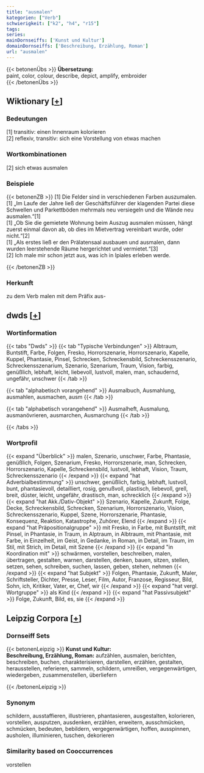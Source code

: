 ```yaml
---
title: "ausmalen"
kategorien: ["Verb"]
schwierigkeit: ["k2", "h4", "r15"]
tags:
series:
mainDornseiffs: ['Kunst und Kultur']
domainDornseiffs: ['Beschreibung, Erzählung, Roman']
url: "ausmalen"
---
```


{{< betonenÜbs >}}
**Übersetzung:**  
paint, color, colour, describe, depict, amplify, embroider  
{{< /betonenÜbs >}}

## Wiktionary [[+](https://de.wiktionary.org/wiki/ausmalen)]

### Bedeutungen
[1] transitiv: einen Innenraum kolorieren  
[2] reflexiv, transitiv: sich eine Vorstellung von etwas machen  

### Wortkombinationen
[2] sich etwas ausmalen  

### Beispiele
{{< betonenZB >}}
[1] Die Felder sind in verschiedenen Farben auszumalen.  
[1] „Im Laufe der Jahre ließ der Geschäftsführer der klagenden Partei diese Schwellen und Parkettböden mehrmals neu versiegeln und die Wände neu ausmalen.“[1]  
[1] „Ob Sie die gemietete Wohnung beim Auszug ausmalen müssen, hängt zuerst einmal davon ab, ob dies im Mietvertrag vereinbart wurde, oder nicht.“[2]  
[1] „Als erstes ließ er den Prälatensaal ausbauen und ausmalen, dann wurden leerstehende Räume hergerichtet und vermietet.“[3]  
[2] Ich male mir schon jetzt aus, was ich in Ipiales erleben werde.  

{{< /betonenZB >}}
### Herkunft
zu dem Verb malen mit dem Präfix aus-  



## dwds [[+](https://www.dwds.de/wb/ausmalen)]

### Wortinformation
{{< tabs "Dwds" >}}
{{< tab "Typische Verbindungen" >}}
Albtraum, Buntstift, Farbe, Folgen, Fresko, Horrorszenarie, Horrorszenario, Kapelle, Kuppel, Phantasie, Pinsel, Schrecken, Schreckensbild, Schreckensszenario, Schreckensszenarium, Szenario, Szenarium, Traum, Vision, farbig, genüßlich, lebhaft, leicht, liebevoll, lustvoll, malen, man, schaudernd, ungefähr, unschwer
{{< /tab >}}

{{< tab "alphabetisch vorangehend" >}}
Ausmalbuch, Ausmahlung, ausmahlen, ausmachen, ausm
{{< /tab >}}

{{< tab "alphabetisch vorangehend" >}}
Ausmalheft, Ausmalung, ausmanövrieren, ausmarchen, Ausmarchung
{{< /tab >}}

{{< /tabs >}}

### Wortprofil
{{< expand "Überblick" >}} malen, Szenario, unschwer, Farbe, Phantasie, genüßlich, Folgen, Szenarium, Fresko, Horrorszenarie, man, Schrecken, Horrorszenario, Kapelle, Schreckensbild, lustvoll, lebhaft, Vision, Traum, Schreckensszenario {{< /expand >}}
{{< expand "hat Adverbialbestimmung" >}} unschwer, genüßlich, farbig, lebhaft, lustvoll, bunt, phantasievoll, detailliert, rosig, genußvoll, plastisch, liebevoll, grell, breit, düster, leicht, ungefähr, drastisch, man, schrecklich {{< /expand >}}
{{< expand "hat Akk./Dativ-Objekt" >}} Szenario, Kapelle, Zukunft, Folge, Decke, Schreckensbild, Schrecken, Szenarium, Horrorszenario, Vision, Schreckensszenario, Kuppel, Szene, Horrorszenarie, Phantasie, Konsequenz, Reaktion, Katastrophe, Zuhörer, Elend {{< /expand >}}
{{< expand "hat Präpositionalgruppe" >}} mit Fresko, in Farbe, mit Buntstift, mit Pinsel, in Phantasie, in Traum, in Alptraum, in Albtraum, mit Phantasie, mit Farbe, in Einzelheit, im Geist, in Gedanke, in Roman, in Detail, im Traum, im Stil, mit Strich, im Detail, mit Szene {{< /expand >}}
{{< expand "in Koordination mit" >}} schwärmen, vorstellen, beschreiben, malen, übertragen, gestalten, warnen, darstellen, denken, bauen, sitzen, stellen, setzen, sehen, schreiben, suchen, lassen, geben, stehen, nehmen {{< /expand >}}
{{< expand "hat Subjekt" >}} Folgen, Phantasie, Zukunft, Maler, Schriftsteller, Dichter, Presse, Leser, Film, Autor, Franzose, Regisseur, Bild, Sohn, ich, Kritiker, Vater, er, Chef, wir {{< /expand >}}
{{< expand "hat vergl. Wortgruppe" >}} als Kind {{< /expand >}}
{{< expand "hat Passivsubjekt" >}} Folge, Zukunft, Bild, es, sie {{< /expand >}}

## Leipzig Corpora [[+](https://corpora.uni-leipzig.de/en/res?word=ausmalen&corpusId=deu_newscrawl-public_2018)]

### Dornseiff Sets
{{< betonenLeipzig >}}
**Kunst und Kultur:**  
**Beschreibung, Erzählung, Roman:** aufzählen, ausmalen, berichten, beschreiben, buchen, charakterisieren, darstellen, erzählen, gestalten, herausstellen, referieren, sammeln, schildern, umreißen, vergegenwärtigen, wiedergeben, zusammenstellen, überliefern  

{{< /betonenLeipzig >}}

### Synonym
schildern, ausstaffieren, illustrieren, phantasieren, ausgestalten, kolorieren, vorstellen, ausputzen, ausdenken, erzählen, erweitern, ausschmücken, schmücken, bedeuten, bebildern, vergegenwärtigen, hoffen, ausspinnen, ausholen, illuminieren, tuschen, dekorieren


### Similarity based on Cooccurrences
vorstellen

